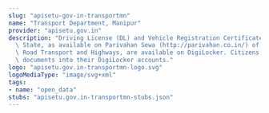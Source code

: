 ```yaml
---
slug: "apisetu-gov-in-transportmn"
name: "Transport Department, Manipur"
provider: "apisetu.gov.in"
description: "Driving License (DL) and Vehicle Registration Certificate (RC) of the\
  \ State, as available on Parivahan Sewa (http://parivahan.co.in/) of Ministry of\
  \ Road Transport and Highways, are available on DigiLocker. Citizens can pull these\
  \ documents into their DigiLocker accounts."
logo: "apisetu.gov.in-transportmn-logo.svg"
logoMediaType: "image/svg+xml"
tags:
- name: "open_data"
stubs: "apisetu.gov.in-transportmn-stubs.json"
---
```

